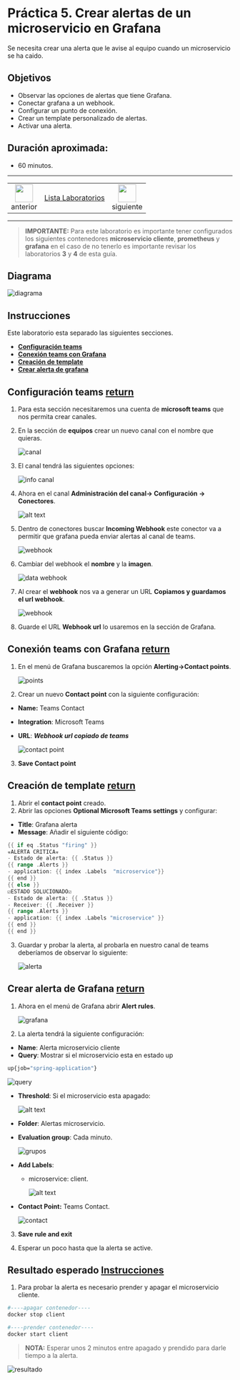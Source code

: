 # Práctica 5. Crear alertas de un microservicio en Grafana
Se necesita crear una alerta que le avise al equipo cuando un microservicio se ha caido. 

## Objetivos
- Observar las opciones de alertas que tiene Grafana.
- Conectar grafana a un webhook. 
- Configurar un punto de conexión.
- Crear un template personalizado de alertas.
- Activar una alerta.

## Duración aproximada:
- 60 minutos.
  
---
<div style="width: 400px;">
        <table width="50%">
            <tr>
                <td style="text-align: center;">
                    <a href="../Capitulo4/"><img src="../images/anterior.png" width="40px"></a>
                    <br>anterior
                </td>
                <td style="text-align: center;">
                   <a href="../README.md">Lista Laboratorios</a>
                </td>
<td style="text-align: center;">
                    <a href="../Capitulo6/"><img src="../images/siguiente.png" width="40px"></a>
                    <br>siguiente
                </td>
            </tr>
        </table>
</div>

---

> **IMPORTANTE:** Para este laboratorio es importante tener configurados los siguientes contenedores 
**microservicio cliente**, **prometheus** y **grafana**
en el caso de no tenerlo es importante revisar los laboratorios **3** y **4** de esta guía. 



## Diagrama

![diagrama](../images/5/diagrama.png)


## Instrucciones
Este laboratorio esta separado las siguientes  secciones.

- **[Configuración teams](#configuración-teams-return)**
- **[Conexión teams con Grafana](#conexión-teams-con-grafana-return)**
- **[Creación de template](#creación-de-template-return)**
- **[Crear alerta de grafana](#crear-alerta-de-grafana-return)**

## Configuración teams [return](#instrucciones)
1. Para esta sección necesitaremos una cuenta de **microsoft teams** que nos permita crear canales. 

2. En la sección de **equipos** crear un nuevo canal con el nombre que quieras. 

    ![canal](../images/5/1.png)

3. El canal tendrá las siguientes opciones:

    ![info canal](../images/5/2.png)

4. Ahora en el canal **Administración del canal-> Configuración -> Conectores**. 

    ![alt text](../images/5/3.png)

5. Dentro de conectores buscar **Incoming Webhook** este conector va a permitir que grafana pueda enviar alertas al canal de teams.

    ![webhook](../images/5/4.png)

6. Cambiar del webhook el **nombre** y la **imagen**.

    ![data webhook](../images/5/5.png)

7. Al crear el **webhook** nos va a generar un URL **Copiamos y guardamos el url webhook**.

    ![webhook](../images/5/6.png)

8. Guarde el URL **Webhook url** lo usaremos en la sección de Grafana.

## Conexión teams con Grafana [return](#instrucciones)

1. En el menú de Grafana buscaremos la opción **Alerting->Contact points**.

    ![points](../images/5/7.png)

2. Crear un nuevo **Contact point** con la siguiente configuración:
- **Name:** Teams Contact
- **Integration**: Microsoft Teams
- **URL**: ***Webhook url copiado de teams***

    ![contact point](../images/5/8.png)


3. **Save Contact point**


## Creación de template [return](#instrucciones)

1. Abrir el **contact point** creado.
2. Abrir las opciones **Optional Microsoft Teams settings** y configurar:
- **Title**: Grafana alerta
- **Message**: Añadir el siguiente código:

```go
{{ if eq .Status "firing" }}
☣️ALERTA CRITICA☣️
- Estado de alerta: {{ .Status }}
{{ range .Alerts }}
- application: {{ index .Labels  "microservice"}}
{{ end }}
{{ else }}
☑️ESTADO SOLUCIONADO☑️
- Estado de alerta: {{ .Status }}
- Receiver: {{ .Receiver }}
{{ range .Alerts }}
- application: {{ index .Labels "microservice" }}
{{ end }}
{{ end }}

```
3. Guardar y probar la alerta, al probarla en nuestro canal de teams deberíamos de observar lo siguiente:

    ![alerta](../images/5/9.png)



## Crear alerta de Grafana [return](#instrucciones)

1. Ahora en el menú de Grafana abrir **Alert rules**.

    ![grafana](../images/5/10.png)

2. La alerta tendrá la siguiente configuración:
- **Name**: Alerta microservicio cliente
- **Query**: Mostrar si el microservicio esta en estado up
```bash
up{job="spring-application"}
```

![query](../images/5/11.png)


- **Threshold**: Si el microservicio esta apagado:

    ![alt text](../images/5/12.png)

- **Folder**: Alertas microservicio.

- **Evaluation group**: Cada minuto.

    ![grupos](../images/5/13.png)

- **Add Labels**: 
    - microservice: client.
    
        ![alt text](../images/5/14.png)

- **Contact Point:** Teams Contact.

    ![contact](../images/5/15.png)

3. **Save rule and exit**

4. Esperar un poco hasta que la alerta se active. 


## Resultado esperado [Instrucciones](#instrucciones)

1. Para probar la alerta es necesario prender y apagar el microservicio cliente.

```bash
#----apagar contenedor----
docker stop client 

#----prender contenedor----
docker start client
```

> **NOTA:** Esperar unos 2 minutos entre apagado y prendido para darle tiempo a la alerta. 

![resultado](../images/5/16.png)

